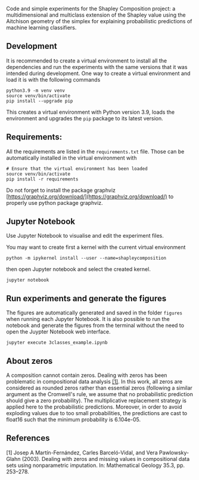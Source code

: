 Code and simple experiments for the Shapley Composition project: a multidimensional and multiclass extension of the Shapley value using the Aitchison geometry of the simplex for explaining probabilistic predictions of machine learning classifiers.


## Development

It is recommended to create a virtual environment to install all the
dependencies and run the experiments with the same versions that it was
intended during development. One way to create a virtual environment and load
it is with the following commands


```
python3.9 -m venv venv
source venv/bin/activate
pip install --upgrade pip
```

This creates a virtual environment with Python version 3.9, loads the
environment and upgrades the `pip` package to its latest version.

## Requirements:

All the requirements are listed in the `requirements.txt` file. Those can be
automatically installed in the virtual environment with

```
# Ensure that the virtual environment has been loaded
source venv/bin/activate 
pip install -r requirements
```

Do not forget to install the package graphviz
[https://graphviz.org/download/](https://graphviz.org/download/) to properly
use python package graphviz.

## Jupyter Notebook

Use Jupyter Notebook to visualise and edit the experiment files.

You may want to create first a kernel with the current virtual environment

```
python -m ipykernel install --user --name=shapleycomposition
```

then open Jupyter notebook and select the created kernel.

```
jupyter notebook
```

## Run experiments and generate the figures

The figures are automatically generated and saved in the folder `figures` when
running each Jupyter Notebook. It is also possible to run the notebook and
generate the figures from the terminal without the need to open the Juypter
Notebook web interface.

```
jupyter execute 3classes_example.ipynb
```

## About zeros

A composition cannot contain zeros. Dealing with zeros has been problematic in compositional data analysis [[1]](#1).
In this work, all zeros are considered as rounded zeros rather than essential zeros (following a similar argument as the Cromwell's rule, we assume that no probabilistic prediction should give a zero probability).
The multiplicative replacement strategy is applied here to the probabilistic predictions. Moreover, in order to avoid exploding values due to too small probabilities, the predictions are cast to float16 such that the minimum probability is 6.104e-05.

## References
<a id="1">[1]</a> 
Josep A Martín-Fernández, Carles Barceló-Vidal, and Vera Pawlowsky-Glahn (2003).
Dealing with zeros and missing values in compositional data sets using nonparametric imputation.
In: Mathematical Geology 35.3, pp. 253–278.
